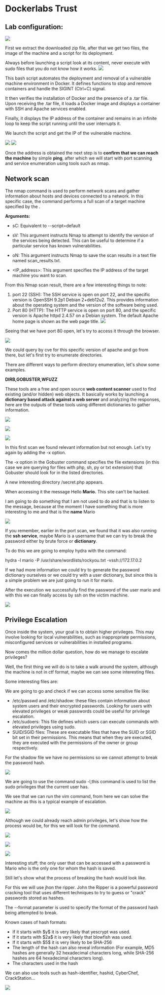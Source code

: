 ﻿# Dockerlabs Trust


## Lab configuration:

![](images/image-000.png)

First we extract the downloaded zip file, after that we get two files, the image of the machine and a script for its deployment.

Always before launching a script look at its content, never execute with sudo files that you do not know how it works.
![](images/image-001.png)

This bash script automates the deployment and removal of a vulnerable machine environment in Docker. It defines functions to stop and remove containers and handle the SIGINT (Ctrl+C) signal.

It then verifies the installation of Docker and the presence of a .tar file. Upon receiving the .tar file, it loads a Docker image and displays a container with SSH and Apache services enabled.

Finally, it displays the IP address of the container and remains in an infinite loop to keep the script running until the user interrupts it.

We launch the script and get the IP of the vulnerable machine.

![](images/image-002.png)
![](images/image-003.png) 

Once the address is obtained the next step is to **confirm that we can reach the machine** by simple **ping**, after which we will start with port scanning and service enumeration using tools such as nmap.

## Network scan
The nmap command is used to perform network scans and gather information about hosts and devices connected to a network. In this specific case, the command performs a full scan of a target machine specified by the <IP address>.

**Arguments:**

- sC: Equivalent to --script=default

- sV: This argument instructs Nmap to attempt to identify the version of the services being detected. This can be useful to determine if a particular service has known vulnerabilities.

- oN: This argument instructs Nmap to save the scan results in a text file named scan_results.txt.
 
- <IP_address>: This argument specifies the IP address of the target machine you want to scan.

From this Nmap scan result, there are a few interesting things to note:

1. port 22 (SSH): The SSH service is open on port 22, and the specific version is OpenSSH 9.2p1 Debian 2+deb12u2. This provides information about the operating system and the version of the software being used.
2. Port 80 (HTTP): The HTTP service is open on port 80, and the specific version is Apache httpd 2.4.57 on a Debian system. The default Apache home page is shown as the web page title.
![](images/image-004.png)


Seeing that we have port 80 open, let's try to access it through the browser.

![](images/image-005.png)


We could query by cve for this specific version of apache and go from there, but let's first try to enumerate directories.

There are different ways to perform directory enumeration, let's show some examples.

**DIRB,GOBUSTER,WFUZZ**

These tools are a free and open source **web content scanner** used to find existing (and/or hidden) web objects. It basically works by launching a **dictionary based attack against a web server** and analyzing the responses, here are the outputs of these tools using different dictionaries to gather information.

![](images/image-006.png)

![](images/image-007.png)

![](images/image-008.png)

In this first scan we found relevant information but not enough. Let's try again by adding the -x option.

The -x option in the Gobuster command specifies the file extensions (in this case we are querying for files with php, sh, py or txt extension) that Gobuster should look for in the listed directories.

A new interesting directory /secret.php appears.

When accessing it the message Hello **Mario.** This site can't be hacked.

I am going to do something that I am not used to do and that is to listen to the message, because at the moment I have something that is more interesting to me and that is the **name** Mario

![](images/image-009.png)

If you remember, earlier in the port scan, we found that it was also running the **ssh service**, maybe Mario is a username that we can try to break the password either by brute force or **dictionary**.

To do this we are going to employ hydra with the command:

hydra -l mario -P /usr/share/wordlists/rockyou.txt -vssh://172.17.0.2

If we had more information we could try to generate the password dictionary ourselves or we could try with a user dictionary, but since this is a simple problem we are just going to run it for mario.

After the execution we successfully find the password of the user mario and with this we can finally access by ssh on the victim machine.

![](images/image-010.png)

## Privilege Escalation
Once inside the system, your goal is to obtain higher privileges. This may involve looking for local vulnerabilities, such as inappropriate permissions, misconfigured services or vulnerabilities in installed programs.

Now comes the million dollar question, how do we manage to escalate privileges?

Well, the first thing we will do is to take a walk around the system, although the machine is not in ctf format, maybe we can see some interesting files.

Some interesting files are:

We are going to go and check if we can access some sensitive file like:

- /etc/passwd and /etc/shadow: these files contain information about system users and their encrypted passwords. Looking for users with elevated privileges or weak passwords could be useful for privilege escalation.
- /etc/sudoers: This file defines which users can execute commands with elevated privileges using sudo.
- SUID/SGID files: These are executable files that have the SUID or SGID bit set in their permissions. This means that when they are executed, they are executed with the permissions of the owner or group respectively.

For the shadow file we have no permissions so we cannot attempt to break the password hash.

![](images/image-011.png)

We are going to use the command sudo -l,this command is used to list the sudo privileges that the current user has.

We see that we can run the vim command, from here we can solve the machine as this is a typical example of escalation.

![](images/image-012.png)

Although we could already reach admin privileges, let's show how the process would be, for this we will look for the command.

![](images/image-013.png)

![](images/image-014.png)

![](images/image-015.png)

Interesting stuff; the only user that can be accessed with a password is Mario who is the only one for whom the hash is saved.

Still let's show what the process of breaking the hash would look like.

For this we will use jhon the ripper. John the Ripper is a powerful password cracking tool that uses different techniques to try to guess or "crack" passwords stored as hashes.

The --format parameter is used to specify the format of the password hash being attempted to break.

Known cases of hash formats:

- If it starts with \$y$ it is very likely that yescrypt was used.
- If it starts with \$2a$ it is very likely that blowfish was used.
- If it starts with \$5$ it is very likely to be SHA-256
- The length of the hash can also reveal information (For example, MD5 hashes are generally 32 hexadecimal characters long, while SHA-256 hashes are 64 hexadecimal characters long).
- The characters used in the hash

We can also use tools such as hash-identifier, hashid, CyberChef, CrackStation...

![](images/image-016.png)
